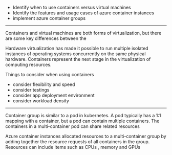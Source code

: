 
- Identify when to use containers versus virtual machines
- Identify the features and usage cases of azure container instances
- implement azure container groups


---

Containers and virtual machines are both forms of virtualization, but there are some key differences between the

Hardware virtualization has made it possible to run multiple isolated instances of operating systems concurrently on the same physical hardware. Containers represent the next stage in the virtualization of computing resources.

Things to consider when using containers
- consider flexibility and speed
- consider testings
- consider app deployment environment
- consider workload density

---

Container group is similar to a pod in kubernetes. A pod typically has a 1:1 mapping with a container, but a pod can contain multiple containers. The containers in a multi-container pod can share related resources

Azure container instances allocated resources to a multi-container group by adding together the resource requests of all containers in the group. Resources can include items such as CPUs , memory and GPUs